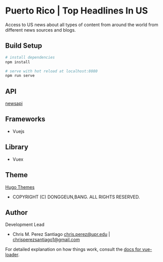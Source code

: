 # Puerto Rico | Top Headlines In US
Access to US news about all types of content from around the world from different news sources and blogs.


## Build Setup

``` bash
# install dependencies
npm install

# serve with hot reload at localhost:8080
npm run serve
```

**API**
----------------
[newsapi](https://newsapi.org)


## Frameworks

- Vuejs

## Library

- Vuex

## Theme

[Hugo Themes](https://themes.gohugo.io/hugo-hello-programmer-theme/)
- COPYRIGHT (C) DONGGEUN,BANG. ALL RIGHTS RESERVED.

**Author**
-----------------
Development Lead

 - Chris M. Perez Santiago   chris.perez@upr.edu | chrisperezsantiago1@gmail.com

For detailed explanation on how things work, consult the [docs for vue-loader](http://vuejs.github.io/vue-loader).
